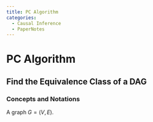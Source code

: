 ```yaml
---
title: PC Algorithm
categories:
  - Causal Inference
  - PaperNotes
---
```


# PC Algorithm

## Find the Equivalence Class of a DAG

### Concepts and Notations

A graph $G=(V, E)$.





[^jmlr2005]: Kalisch, Markus, and Peter Bühlmann. "Estimating high-dimensional directed acyclic graphs with the PC-algorithm." *Journal of Machine Learning Research* 8.Mar (2007): 613-636.